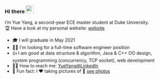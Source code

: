 ### Hi there <a href="https://www.gautamkrishnar.com/"><img src="https://media.giphy.com/media/hvRJCLFzcasrR4ia7z/giphy.gif" width="25px"></a>
I’m Yue Yang, a second-year ECE master student at Duke University.  
:trophy: Have a look at my personal website: [website](https://www.linkedin.com/in/yue-yang-b37482142/)
- :mortar_board: I will graduate in May 2021
- :woman_technologist: I'm looking for a full-time software engineer position
- :thumbsup: I am good at data structure & algorithm, Java & C++ OO design, system programming (concurrency, TCP socket), web development
- :raising_hand_woman: How to reach me: [YueYang@LinkedIn](https://www.linkedin.com/in/yue-yang-b37482142/)
- :partying_face: Fun fact: I :heart: taking pictures of :city_sunset: [see photos](https://www.linkedin.com/in/yue-yang-b37482142/) 

